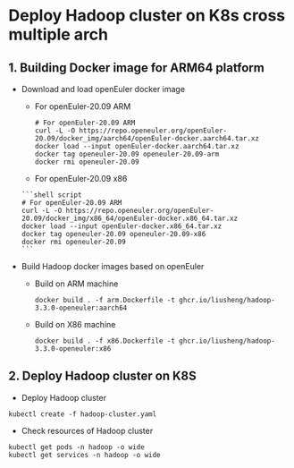 # Deploy Hadoop cluster on K8s cross multiple arch

## 1. Building Docker image for ARM64 platform

- Download and load openEuler docker image
    - For openEuler-20.09 ARM
      ```shell script
      # For openEuler-20.09 ARM
      curl -L -O https://repo.openeuler.org/openEuler-20.09/docker_img/aarch64/openEuler-docker.aarch64.tar.xz
      docker load --input openEuler-docker.aarch64.tar.xz
      docker tag openeuler-20.09 openeuler-20.09-arm
      docker rmi openeuler-20.09
      ```
     - For openEuler-20.09 x86
 
      ```shell script
      # For openEuler-20.09 ARM
      curl -L -O https://repo.openeuler.org/openEuler-20.09/docker_img/x86_64/openEuler-docker.x86_64.tar.xz
      docker load --input openEuler-docker.x86_64.tar.xz
      docker tag openeuler-20.09 openeuler-20.09-x86
      docker rmi openeuler-20.09
      ```
- Build Hadoop docker images based on openEuler

  - Build on ARM machine
    ```shell script
    docker build . -f arm.Dockerfile -t ghcr.io/liusheng/hadoop-3.3.0-openeuler:aarch64
    ```
  - Build on X86 machine
    ```shell script
    docker build . -f x86.Dockerfile -t ghcr.io/liusheng/hadoop-3.3.0-openeuler:x86
    ```

## 2. Deploy Hadoop cluster on K8S

- Deploy Hadoop cluster
```shell script
kubectl create -f hadoop-cluster.yaml
```
- Check resources of Hadoop cluster
```shell script
kubectl get pods -n hadoop -o wide
kubectl get services -n hadoop -o wide
```
